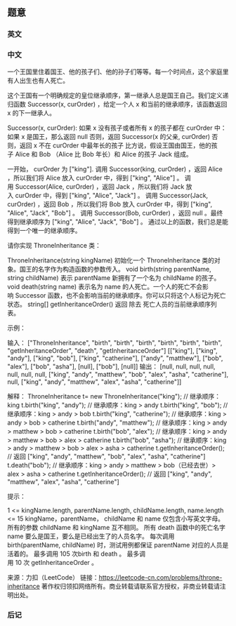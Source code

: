 ## 题意

### 英文

### 中文

一个王国里住着国王、他的孩子们、他的孙子们等等。每一个时间点，这个家庭里有人出生也有人死亡。

这个王国有一个明确规定的皇位继承顺序，第一继承人总是国王自己。我们定义递归函数 Successor(x, curOrder) ，给定一个人 x 和当前的继承顺序，该函数返回 x 的下一继承人。

Successor(x, curOrder):
    如果 x 没有孩子或者所有 x 的孩子都在 curOrder 中：
        如果 x 是国王，那么返回 null
        否则，返回 Successor(x 的父亲, curOrder)
    否则，返回 x 不在 curOrder 中最年长的孩子
比方说，假设王国由国王，他的孩子 Alice 和 Bob （Alice 比 Bob 年长）和 Alice 的孩子 Jack 组成。

一开始， curOrder 为 ["king"].
调用 Successor(king, curOrder) ，返回 Alice ，所以我们将 Alice 放入 curOrder 中，得到 ["king", "Alice"] 。
调用 Successor(Alice, curOrder) ，返回 Jack ，所以我们将 Jack 放入 curOrder 中，得到 ["king", "Alice", "Jack"] 。
调用 Successor(Jack, curOrder) ，返回 Bob ，所以我们将 Bob 放入 curOrder 中，得到 ["king", "Alice", "Jack", "Bob"] 。
调用 Successor(Bob, curOrder) ，返回 null 。最终得到继承顺序为 ["king", "Alice", "Jack", "Bob"] 。
通过以上的函数，我们总是能得到一个唯一的继承顺序。

请你实现 ThroneInheritance 类：

ThroneInheritance(string kingName) 初始化一个 ThroneInheritance 类的对象。国王的名字作为构造函数的参数传入。
void birth(string parentName, string childName) 表示 parentName 新拥有了一个名为 childName 的孩子。
void death(string name) 表示名为 name 的人死亡。一个人的死亡不会影响 Successor 函数，也不会影响当前的继承顺序。你可以只将这个人标记为死亡状态。
string[] getInheritanceOrder() 返回 除去 死亡人员的当前继承顺序列表。
 

示例：

输入：
["ThroneInheritance", "birth", "birth", "birth", "birth", "birth", "birth", "getInheritanceOrder", "death", "getInheritanceOrder"]
[["king"], ["king", "andy"], ["king", "bob"], ["king", "catherine"], ["andy", "matthew"], ["bob", "alex"], ["bob", "asha"], [null], ["bob"], [null]]
输出：
[null, null, null, null, null, null, null, ["king", "andy", "matthew", "bob", "alex", "asha", "catherine"], null, ["king", "andy", "matthew", "alex", "asha", "catherine"]]

解释：
ThroneInheritance t= new ThroneInheritance("king"); // 继承顺序：king
t.birth("king", "andy"); // 继承顺序：king > andy
t.birth("king", "bob"); // 继承顺序：king > andy > bob
t.birth("king", "catherine"); // 继承顺序：king > andy > bob > catherine
t.birth("andy", "matthew"); // 继承顺序：king > andy > matthew > bob > catherine
t.birth("bob", "alex"); // 继承顺序：king > andy > matthew > bob > alex > catherine
t.birth("bob", "asha"); // 继承顺序：king > andy > matthew > bob > alex > asha > catherine
t.getInheritanceOrder(); // 返回 ["king", "andy", "matthew", "bob", "alex", "asha", "catherine"]
t.death("bob"); // 继承顺序：king > andy > matthew > bob（已经去世）> alex > asha > catherine
t.getInheritanceOrder(); // 返回 ["king", "andy", "matthew", "alex", "asha", "catherine"]
 

提示：

1 <= kingName.length, parentName.length, childName.length, name.length <= 15
kingName，parentName， childName 和 name 仅包含小写英文字母。
所有的参数 childName 和 kingName 互不相同。
所有 death 函数中的死亡名字 name 要么是国王，要么是已经出生了的人员名字。
每次调用 birth(parentName, childName) 时，测试用例都保证 parentName 对应的人员是活着的。
最多调用 105 次birth 和 death 。
最多调用 10 次 getInheritanceOrder 。

来源：力扣（LeetCode）
链接：https://leetcode-cn.com/problems/throne-inheritance
著作权归领扣网络所有。商业转载请联系官方授权，非商业转载请注明出处。

### 后记